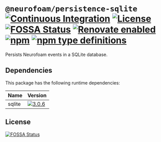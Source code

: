 # `@neurofoam/persistence-sqlite` [![Continuous Integration](https://github.com/jameswilddev/neurofoam/workflows/Continuous%20Integration/badge.svg)](https://github.com/jameswilddev/neurofoam/actions) [![License](https://img.shields.io/github/license/jameswilddev/neurofoam.svg)](https://github.com/jameswilddev/neurofoam/blob/master/license) [![FOSSA Status](https://app.fossa.io/api/projects/git%2Bgithub.com%2Fjameswilddev%2Fneurofoam.svg?type=shield)](https://app.fossa.io/projects/git%2Bgithub.com%2Fjameswilddev%2Fneurofoam?ref=badge_shield) [![Renovate enabled](https://img.shields.io/badge/renovate-enabled-brightgreen.svg)](https://renovatebot.com/) [![npm](https://img.shields.io/npm/v/@neurofoam/persistence-sqlite.svg)](https://www.npmjs.com/package/@neurofoam/persistence-sqlite) [![npm type definitions](https://img.shields.io/npm/types/@neurofoam/persistence-sqlite.svg)](https://www.npmjs.com/package/@neurofoam/persistence-sqlite)

Persists Neurofoam events in a SQLite database.

## Dependencies

This package has the following runtime dependencies:

Name   | Version                                                                                  
------ | -----------------------------------------------------------------------------------------
sqlite | [![3.0.6](https://img.shields.io/npm/v/sqlite.svg)](https://www.npmjs.com/package/sqlite)

## License

[![FOSSA Status](https://app.fossa.io/api/projects/git%2Bgithub.com%2Fjameswilddev%2Fneurofoam.svg?type=large)](https://app.fossa.io/projects/git%2Bgithub.com%2Fjameswilddev%2Fneurofoam?ref=badge_large)
